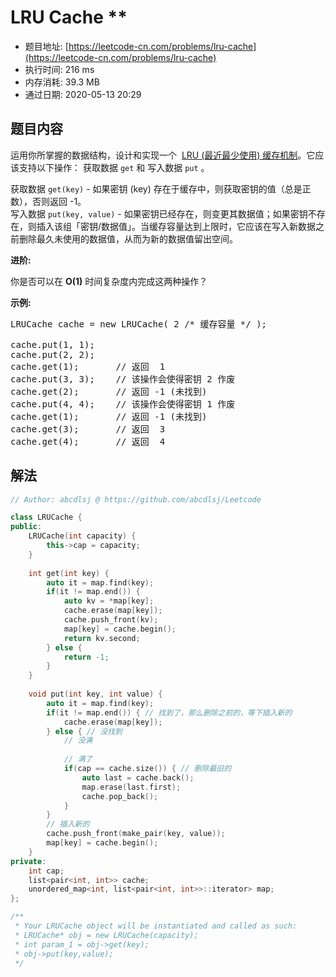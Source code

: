 # LRU Cache **
- 题目地址: [https://leetcode-cn.com/problems/lru-cache](https://leetcode-cn.com/problems/lru-cache)
- 执行时间: 216 ms
- 内存消耗: 39.3 MB
- 通过日期: 2020-05-13 20:29

## 题目内容
<p>运用你所掌握的数据结构，设计和实现一个  <a href="https://baike.baidu.com/item/LRU" target="_blank">LRU (最近最少使用) 缓存机制</a>。它应该支持以下操作： 获取数据 <code>get</code> 和 写入数据 <code>put</code> 。</p>

<p>获取数据 <code>get(key)</code> - 如果密钥 (key) 存在于缓存中，则获取密钥的值（总是正数），否则返回 -1。<br>
写入数据 <code>put(key, value)</code> - 如果密钥已经存在，则变更其数据值；如果密钥不存在，则插入该组「密钥/数据值」。当缓存容量达到上限时，它应该在写入新数据之前删除最久未使用的数据值，从而为新的数据值留出空间。</p>



<p><strong>进阶:</strong></p>

<p>你是否可以在 <strong>O(1)</strong> 时间复杂度内完成这两种操作？</p>



<p><strong>示例:</strong></p>

<pre>LRUCache cache = new LRUCache( 2 /* 缓存容量 */ );

cache.put(1, 1);
cache.put(2, 2);
cache.get(1);       // 返回  1
cache.put(3, 3);    // 该操作会使得密钥 2 作废
cache.get(2);       // 返回 -1 (未找到)
cache.put(4, 4);    // 该操作会使得密钥 1 作废
cache.get(1);       // 返回 -1 (未找到)
cache.get(3);       // 返回  3
cache.get(4);       // 返回  4
</pre>


## 解法
```cpp
// Author: abcdlsj @ https://github.com/abcdlsj/Leetcode

class LRUCache {
public:
    LRUCache(int capacity) {
        this->cap = capacity;
    }
    
    int get(int key) {
        auto it = map.find(key);
        if(it != map.end()) {
            auto kv = *map[key];
            cache.erase(map[key]);
            cache.push_front(kv);
            map[key] = cache.begin();
            return kv.second;
        } else {
            return -1;
        }
    }
    
    void put(int key, int value) {
        auto it = map.find(key);
        if(it != map.end()) { // 找到了，那么删除之前的，等下插入新的
            cache.erase(map[key]);
        } else { // 没找到
            // 没满
            
            // 满了
            if(cap == cache.size()) { // 删除最旧的
                auto last = cache.back();
                map.erase(last.first);
                cache.pop_back();
            }
        }
        // 插入新的
        cache.push_front(make_pair(key, value));
        map[key] = cache.begin();
    }
private:
    int cap;
    list<pair<int, int>> cache;
    unordered_map<int, list<pair<int, int>>::iterator> map;
};

/**
 * Your LRUCache object will be instantiated and called as such:
 * LRUCache* obj = new LRUCache(capacity);
 * int param_1 = obj->get(key);
 * obj->put(key,value);
 */

```